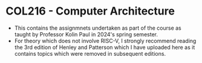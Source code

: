 # COL216 - Computer Architecture
- This contains the assignmnets undertaken as part of the course as taught by Professor Kolin Paul in 2024's spring semester.
- For theory which does not involve RISC-V, I strongly recommend reading the 3rd edition of Henley and Patterson which I have uploaded here as it contains topics which were removed in subsequent editions.
